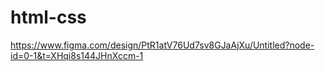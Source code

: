 # html-css
https://www.figma.com/design/PtR1atV76Ud7sv8GJaAjXu/Untitled?node-id=0-1&t=XHqi8s144JHnXccm-1
